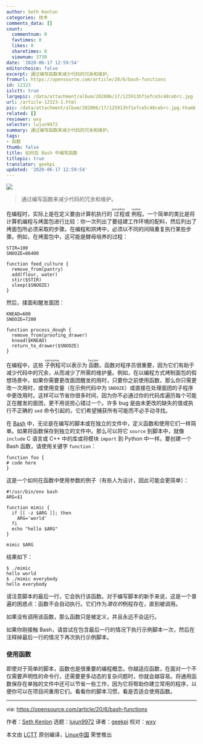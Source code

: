 ```yaml
---
author: Seth Kenlon
categories: 技术
comments_data: []
count:
  commentnum: 0
  favtimes: 0
  likes: 0
  sharetimes: 0
  viewnum: 3730
date: '2020-06-17 12:59:54'
editorchoice: false
excerpt: 通过编写函数来减少代码的冗余和维护。
fromurl: https://opensource.com/article/20/6/bash-functions
id: 12323
islctt: true
largepic: /data/attachment/album/202006/17/125913hf1efce5c48cebrc.jpg
url: /article-12323-1.html
pic: /data/attachment/album/202006/17/125913hf1efce5c48cebrc.jpg.thumb.jpg
related: []
reviewer: wxy
selector: lujun9972
summary: 通过编写函数来减少代码的冗余和维护。
tags:
- 函数
thumb: false
title: 如何在 Bash 中编写函数
titlepic: true
translator: geekpi
updated: '2020-06-17 12:59:54'
---
```


![](/data/attachment/album/202006/17/125913hf1efce5c48cebrc.jpg)



> 
> 通过编写函数来减少代码的冗余和维护。
> 
> 
> 


在编程时，实际上是在定义要由计算机执行的<ruby> 过程 <rt>  procedure </rt></ruby>或<ruby> 例程 <rt>  routine </rt></ruby>。一个简单的类比是将计算机编程与烤面包进行比较：你一次列出了要组建工作环境的配料，然后列出了烤面包所必须采取的步骤。在编程和烘烤中，必须以不同的间隔重复执行某些步骤。例如，在烤面包中，这可能是酵母培养的过程：



```
STIR=100
SNOOZE=86400

function feed_culture {
  remove_from(pantry)
  add(flour, water)
  stir($STIR)
  sleep($SNOOZE)
}

```

然后，揉面和醒发面团： 



```
KNEAD=600
SNOOZE=7200

function process_dough {
  remove_from(proofing_drawer)
  knead($KNEAD)
  return_to_drawer($SNOOZE)
}

```

在编程中，这些<ruby> 子例程 <rt>  subroutines </rt></ruby>可以表示为<ruby> 函数 <rt>  function </rt></ruby>。函数对程序员很重要，因为它们有助于减少代码中的冗余，从而减少了所需的维护量。例如，在以编程方式烤制面包的假想场景中，如果你需要更改面团醒发的用时，只要你之前使用函数，那么你只需更改一次用时，或使用变量（在示例代码中为 `SNOOZE`）或直接在处理面团的子程序中更改用时。这样可以节省你很多时间，因为你不必通过你的代码库遍历每个可能正在醒发的面团，更不用说担心错过一个。许多 bug 是由未更改的缺失的值或执行不正确的 `sed` 命令引起的，它们希望捕获所有可能而不必手动寻找。


在 [Bash](https://opensource.com/resources/what-bash) 中，无论是在编写的脚本或在独立的文件中，定义函数和使用它们一样简单。如果将函数保存到独立的文件中。那么可以将它 `source` 到脚本中，就像 `include` C 语言或 C++ 中的库或将模块 `import` 到 Python 中一样。要创建一个 Bash 函数，请使用关键字 `function`： 



```
function foo {
# code here
}

```

这是一个如何在函数中使用参数的例子（有些人为设计，因此可能会更简单）： 



```
#!/usr/bin/env bash
ARG=$1

function mimic {
  if [[ -z $ARG ]]; then
    ARG='world'
  fi
  echo "hello $ARG"
}

mimic $ARG

```

结果如下： 



```
$ ./mimic
hello world
$ ./mimic everybody
hello everybody

```

请注意脚本的最后一行，它会执行该函数。对于编写脚本的新手来说，这是一个普遍的困惑点：函数不会自动执行。它们作为*潜在的*例程存在，直到被调用。


如果没有调用该函数，那么函数只是被定义，并且永远不会运行。


如果你刚接触 Bash，请尝试在包含最后一行的情况下执行示例脚本一次，然后在注释掉最后一行的情况下再次执行示例脚本。 


### 使用函数


即使对于简单的脚本，函数也是很重要的编程概念。你越适应函数，在面对一个不仅需要声明性的命令行，还需要更多动态的复杂问题时，你就会越容易。将通用函数保存在单独的文件中还可以节省一些工作，因为它将帮助你建立常用的程序，以便你可以在项目间重用它们。看看你的脚本习惯，看是否适合使用函数。




---


via: <https://opensource.com/article/20/6/bash-functions>


作者：[Seth Kenlon](https://opensource.com/users/seth) 选题：[lujun9972](https://github.com/lujun9972) 译者：[geekpi](https://github.com/geekpi) 校对：[wxy](https://github.com/wxy)


本文由 [LCTT](https://github.com/LCTT/TranslateProject) 原创编译，[Linux中国](https://linux.cn/) 荣誉推出